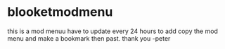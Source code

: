 # blooketmodmenu
this is a mod menuu have to update every 24 hours to add copy the mod menu and make a bookmark then past. thank you -peter
